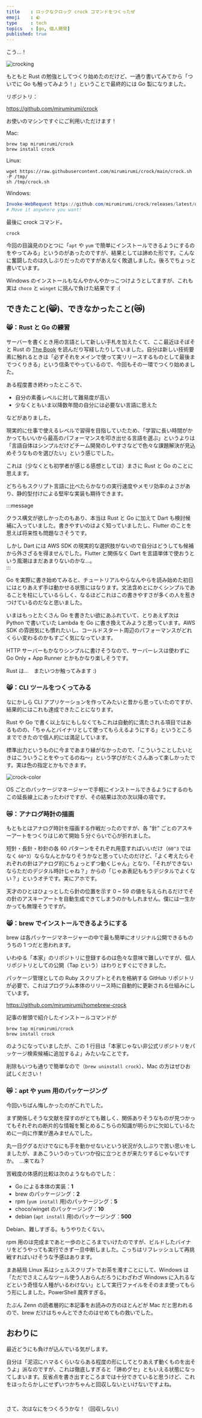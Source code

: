 ```yaml
---
title    : ロックなクロック crock コマンドをつくったぜ
emoji    : 🪨
type     : tech
topics   : [go, 個人開発]
published: true
---
```


こう…！

![crocking](/images/crocking.gif)

もともと Rust の勉強としてつくり始めたのだけど、一通り書いてみてから「ついでに Go も触ってみよう！」ということで最終的には Go 製になりました。

リポジトリ：

https://github.com/mirumirumi/crock

お使いのマシンですぐにご利用いただけます！

Mac:

```plain
brew tap mirumirumi/crock
brew install crock
```

Linux:

```plain
wget https://raw.githubusercontent.com/mirumirumi/crock/main/crock.sh -P /tmp/
sh /tmp/crock.sh
```

Windows:

```powershell
Invoke-WebRequest https://github.com/mirumirumi/crock/releases/latest/download/crock.exe -OutFile $env:temp\crock.exe  # it would be `C:\Users\[user]\AppData\Local\Temp`
# Move it anywhere you want!
```

最後に crock コマンド。

```plain
crock
```

今回の目論見のひとつに「`apt` や `yum` で簡単にインストールできるようにするのをやってみる」というのがあったのですが、結果としては諦めた形です。こんなに奮闘したのは久しぶりだったのですがあえなく敗退しました。後ろでちょっと書いています。

Windows のインストールもなんやかんやかっこつけようとしてますが、これも実は `choco` と `winget` に挑んで負けた結果です :(

## できたこと(😸)、できなかったこと(😿)

### 😸：Rust と Go の練習

サーバーを書くとき用の言語として新しい手札を加えたくて、ここ最近ほそぼそと Rust の [The Book](https://doc.rust-jp.rs/book-ja/) を読んだり写経したりしていました。自分は新しい技術要素に触れるときは「必ずそれをメインで使って実リリースするものとして最後までつくりきる」という信条でやっているので、今回もその一環でつくり始めました。

ある程度書き終わったところで、

- 自分の素養レベルに対して難易度が高い
- 少なくともいま以降数年間の自分には必要ない言語に思えた

などがありました。

現実的に仕事で使えるレベルで習得を目指していたため、「学習に長い時間がかかってもいいから最高のパフォーマンスを叩き出せる言語を選ぶ」というよりは「言語自体はシンプルだけどチーム開発のしやすさなどで色々な課題解決が見込めそうなものを選びたい」という感じでした。

これは（少なくとも初学者が感じる感想としては）まさに Rust と Go のことに思えます。

どちらもスクリプト言語に比べたらかなりの実行速度やメモリ効率のよさがあり、静的型付けによる堅牢な実装も期待できます。

:::message

クラス構文が欲しかったのもあり、本当は Rust と Go に加えて Dart も検討候補に入っていました。書きやすいのはよく知っていましたし、Flutter のことを思えば将来性も問題なさそうです。

しかし Dart には AWS SDK の現実的な選択肢がないので自分はどうしても候補から外さざるを得ませんでした。Flutter と関係なく Dart を言語単体で使おうという風潮はまだあまりないのかな…。  
:::

Go を実際に書き始めてみると、チュートリアルやらなんやらを読み始めた初日にはとりあえず手は動かせる状態にはなります。文法含めとにかくシンプルであることを柱にしているらしく、なるほどこれはこの書きやすさが多くの人を惹きつけているのだなと思いました。

いまはもっとたくさん Go を書きたい欲にあふれていて、とりあえず次は Python で書いていた Lambda を Go に書き換えてみようと思っています。AWS SDK の雰囲気にも慣れたいし、コールドスタート周辺のパフォーマンスがどれくらい変わるのかもすごく気になっています。

HTTP サーバーもかなりシンプルに書けそうなので、サーバーレスは使わずに Go Only + App Runner とかもかなり楽しそうです。

Rust は…　またいつか触ってみます :)  

### 😸：CLI ツールをつくってみる

なにかしら CLI アプリケーションを作ってみたいと昔から思っていたのですが、結果的にはこれも達成できたことになります。

Rust や Go で書く以上なにもしなくてもこれは自動的に満たされる項目ではあるものの、「ちゃんとバイナリとして使ってもらえるようにする」というところまでできたので個人的には満足しています。

標準出力というものに今まであまり縁がなかったので、「こういうことしたいときはこういうことをやってるのね～」という学びがたくさんあって楽しかったです。実は色の指定とかもできます。

![crock-color](/images/crock-color.png)

OS ごとのパッケージマネージャーで手軽にインストールできるようにするのもこの延長線上にあったわけですが、その結果は次の次以降の項です。

### 😿：アナログ時計の描画

もともとはアナログ時計を描画する作戦だったのですが、各 "針" ごとのアスキーアートをつくりはじめて開始 5 分ぐらいで心が折れました。

短針・長針・秒針の各 60 パターンをそれぞれ用意すればいいだけ（`60^3` ではなく `60*3`）ならなんとかなりそうかなと思っていたのだけど、「よく考えたらそれぞれの針はアナログ的にちょっとずつ動くじゃん」となり、「それができないならただのデジタル時計じゃね？」からの「じゃあ表記ももうデジタルでよくない？」というオチです。実にアホです。

天才のひとはひょっとしたら針の位置を示す 0 ~ 59 の値を与えられるだけでその針のアスキーアートを自動生成できてしまうのかもしれません。僕には一生かかっても無理そうですが。

### 😸：brew でインストールできるようにする

brew は各パッケージマネージャーの中で最も簡単にオリジナル公開できるものうちの 1 つだと思われます。

いわゆる「本家」のリポジトリに登録するのは色々な意味で難しいですが、個人リポジトリとしての公開（Tap という）はわりとすぐにできました。

パッケージ管理としての Ruby スクリプトとそれを格納する GitHub リポジトリが必要で、これはプログラム本体のリリース時に自動的に更新される仕組みにしています。

https://github.com/mirumirumi/homebrew-crock

記事の冒頭で紹介したインストールコマンドが

```plain
brew tap mirumirumi/crock
brew install crock
```

のようになっていましたが、この 1 行目は「本家じゃない非公式リポジトリをパッケージ検索候補に追加するよ」みたいなことです。

削除もいつも通りで簡単なので（`brew uninstall crock`）、Mac の方はぜひお試しください！

### 😿：apt や yum 用のパッケージング

今回いちばん悔しかったのがこれでした。

まず関係しそうな文献を探すのがとても難しく、関係ありそうなものが見つかってもそれぞれの断片的な情報を繋とめるこちらの知識が明らかに欠如しているために一向に作業が進みませんでした。

丸一日ググるだけでなにも手を動かせないという状況が久しぶりで苦い思いをしましたが、まあこういうのっていつか役に立つときが来たりするじゃないですか。　…来てね？

苦戦度の体感的比較は次のようなものでした：

- Go による本体の実装：**1**
- brew のパッケージング：**2**
- rpm (`yum install` 用)のパッケージング：**5**
- choco/winget のパッケージング：**10**
- debian (`apt install` 用)のパッケージング：**500**

Debian、難しすぎる。もうやりたくない。

rpm 用のは完成まであと一歩のところまでいけたのですが、ビルドしたバイナリをどうやっても実行できず一旦中断しました。こっちはリフレッシュして再挑戦すればいけそうな予感はあります。

まあ結局 Linux 系はシェルスクリプトでお茶を濁すことにして、Windows は「ただでさえこんなツール使う人おらんだろうにわざわざ Windows に入れるなどという奇怪な人種がいるわけない」として実行ファイルをそのまま使ってもらう形にしました。PowerShell 魔界すぎる。

たぶん Zenn の読者層的に本記事をお読みの方のほとんどが Mac だと思われるので、brew だけはちゃんとできたのはせめてもの救いでした。

## おわりに

最近どうにも負けが込んでいる気がします。

自分は「泥沼にハマるくらいならある程度の形にしてとりあえず動くものを出そうよ」派なのですが、これは徹底しすぎると「諦めグセ」ともいえる状態になってしまいます。反省点を書き出すところまでは十分できていると思うけど、これをほったらかしにせずいつかちゃんと回収しないといけないですよね。

<br />

さて、次はなにをつくろうかな！（回収しない）
